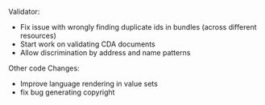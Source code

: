 Validator:
* Fix issue with wrongly finding duplicate ids in bundles (across different resources)
* Start work on validating CDA documents
* Allow discrimination by address and name patterns

Other code Changes:
* Improve language rendering in value sets
* fix bug generating copyright

